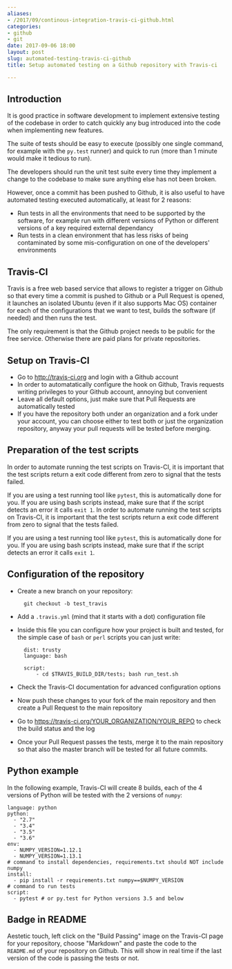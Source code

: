 ```yaml
---
aliases:
- /2017/09/continous-integration-travis-ci-github.html
categories:
- github
- git
date: 2017-09-06 18:00
layout: post
slug: automated-testing-travis-ci-github
title: Setup automated testing on a Github repository with Travis-ci

---
```


## Introduction

It is good practice in software development to implement extensive testing of the codebase in order to catch quickly any bug introduced into the code when implementing new features.

The suite of tests should be easy to execute (possibly one single command, for example with the `py.test` runner) and quick to run (more than 1 minute would make it tedious to run).

The developers should run the unit test suite every time they implement a change to the codebase to make sure anything else has not been broken.

However, once a commit has been pushed to Github, it is also useful to have automated testing executed automatically, at least for 2 reasons:

  * Run tests in all the environments that need to be supported by the software, for example run with different versions of Python or different versions of a key required external dependancy
  * Run tests in a clean environment that has less risks of being contaminated by some mis-configuration on one of the developers' environments

## Travis-CI

Travis is a free web based service that allows to register a trigger on Github so that every time a commit is pushed to Github or a Pull Request is opened, it launches an isolated Ubuntu (even if it also supports Mac OS) container for each of the configurations that we want to test, builds the software (if needed) and then runs the test.

The only requirement is that the Github project needs to be public for the free service. Otherwise there are paid plans for private repositories.

## Setup on Travis-CI

* Go to <http://travis-ci.org> and login with a Github account
* In order to automatatically configure the hook on Github, Travis requests writing privileges to your Github account, annoying but convenient
* Leave all default options, just make sure that Pull Requests are automatically tested
* If you have the repository both under an organization and a fork under your account, you can choose either to test both or just the organization repository, anyway your pull requests will be tested before merging.

## Preparation of the test scripts

In order to automate running the test scripts on Travis-CI, it is important that the test scripts return a exit code different from zero to signal that the tests failed.

If you are using a test running tool like `pytest`, this is automatically done for you. If you are using bash scripts instead, make sure that if the script detects an error it calls `exit 1`.
In order to automate running the test scripts on Travis-CI, it is important that the test scripts return a exit code different from zero to signal that the tests failed.

If you are using a test running tool like `pytest`, this is automatically done for you. If you are using bash scripts instead, make sure that if the script detects an error it calls `exit 1`.

## Configuration of the repository

* Create a new branch on your repository:

        git checkout -b test_travis

* Add a `.travis.yml` (mind that it starts with a dot) configuration file
* Inside this file you can configure how your project is built and tested, for the simple case of `bash` or `perl` scripts you can just write:

        dist: trusty
		language: bash

		script:
			- cd $TRAVIS_BUILD_DIR/tests; bash run_test.sh

* Check the Travis-CI documentation for advanced configuration options
* Now push these changes to your fork of the main repository  and then create a Pull Request to the main repository
* Go to <https://travis-ci.org/YOUR_ORGANIZATION/YOUR_REPO> to check the build status and the log
* Once your Pull Request passes the tests, merge it to the main repository so that also the master branch will be tested for all future commits.

## Python example

In the following example, Travis-CI will create 8 builds, each of the 4 versions of Python will be tested with the 2 versions of `numpy`:

	language: python
	python:
	  - "2.7"
	  - "3.4"
	  - "3.5"
	  - "3.6"
	env:
	  - NUMPY_VERSION=1.12.1
	  - NUMPY_VERSION=1.13.1
	# command to install dependencies, requirements.txt should NOT include numpy
	install:
	  - pip install -r requirements.txt numpy==$NUMPY_VERSION
	# command to run tests
	script:
	  - pytest # or py.test for Python versions 3.5 and below

## Badge in README

Aestetic touch, left click on the "Build Passing" image on the Travis-CI page for your repository, choose "Markdown" and paste the code to the `README.md` of your repository on Github. This will show in real time if the last version of the code is passing the tests or not.

